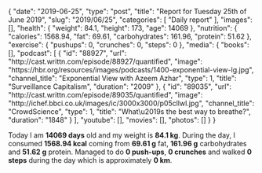{
    "date": "2019-06-25",
    "type": "post",
    "title": "Report for Tuesday 25th of June 2019",
    "slug": "2019\/06\/25",
    "categories": [
        "Daily report"
    ],
    "images": [],
    "health": {
        "weight": 84.1,
        "height": 173,
        "age": 14069
    },
    "nutrition": {
        "calories": 1568.94,
        "fat": 69.61,
        "carbohydrates": 161.96,
        "protein": 51.62
    },
    "exercise": {
        "pushups": 0,
        "crunches": 0,
        "steps": 0
    },
    "media": {
        "books": [],
        "podcast": [
            {
                "id": "88927",
                "url": "http:\/\/cast.writtn.com\/episode\/88927\/quantified",
                "image": "https:\/\/hbr.org\/resources\/images\/podcasts\/1400-exponential-view-lg.jpg",
                "channel_title": "Exponential View with Azeem Azhar",
                "type": 1,
                "title": "Surveillance Capitalism",
                "duration": "2009"
            },
            {
                "id": "89035",
                "url": "http:\/\/cast.writtn.com\/episode\/89035\/quantified",
                "image": "http:\/\/ichef.bbci.co.uk\/images\/ic\/3000x3000\/p05cllwl.jpg",
                "channel_title": "CrowdScience",
                "type": 1,
                "title": "What\u2019s the best way to breathe?",
                "duration": "1848"
            }
        ],
        "youtube": [],
        "movies": [],
        "photos": []
    }
}

Today I am <strong>14069 days</strong> old and my weight is <strong>84.1 kg</strong>. During the day, I consumed <strong>1568.94 kcal</strong> coming from <strong>69.61 g</strong> fat, <strong>161.96 g</strong> carbohydrates and <strong>51.62 g</strong> protein. Managed to do <strong>0 push-ups</strong>, <strong>0 crunches</strong> and walked <strong>0 steps</strong> during the day which is approximately <strong>0 km</strong>.